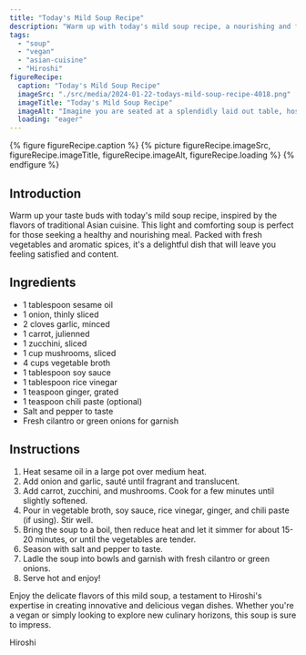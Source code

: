 ```yaml
---
title: "Today's Mild Soup Recipe"
description: "Warm up with today's mild soup recipe, a nourishing and flavorful vegan dish inspired by traditional Asian flavors. Packed with fresh vegetables and aromatic spices, this soup is perfect for a comforting and healthy meal."
tags:
  - "soup"
  - "vegan"
  - "asian-cuisine"
  - "Hiroshi"
figureRecipe: 
  caption: "Today's Mild Soup Recipe"
  imageSrc: "./src/media/2024-01-22-todays-mild-soup-recipe-4018.png"
  imageTitle: "Today's Mild Soup Recipe"
  imageAlt: "Imagine you are seated at a splendidly laid out table, hosting a bowl of freshly-made mild soup of the day. The table is embellished with dainty flowers which impart a touch of sophistication to the scene. Rising from the soup is steam, bringing with it the tantalizing scent of raw vegetables and pungent spices. The soup itself presents a lively blend of colors, with slenderly chopped onions, julienned carrots, and slice-cut zucchini creating an impressive visual effect. The broth, a hearty and tasty vegetable base, provides the perfect backdrop for the medley of ingredients. A dusting of fresh cilantro or green onions offers a pop of freshness and completes the meal. At this point, you can almost sense the warmth and solace that this mild soup extends, thanks to a man's proficiency in crafting innovative and scrumptious vegan dishes. As you lift your spoon, eager to sample the first bite, you are filled with anticipation to enjoy the subtle flavors and nourishing goodness of this soup."
  loading: "eager"
---
```


{% figure figureRecipe.caption %}
{% picture figureRecipe.imageSrc, figureRecipe.imageTitle, figureRecipe.imageAlt, figureRecipe.loading %}
{% endfigure %}

## Introduction

Warm up your taste buds with today's mild soup recipe, inspired by the flavors of traditional Asian cuisine. This light and comforting soup is perfect for those seeking a healthy and nourishing meal. Packed with fresh vegetables and aromatic spices, it's a delightful dish that will leave you feeling satisfied and content.

## Ingredients

- 1 tablespoon sesame oil
- 1 onion, thinly sliced
- 2 cloves garlic, minced
- 1 carrot, julienned
- 1 zucchini, sliced
- 1 cup mushrooms, sliced
- 4 cups vegetable broth
- 1 tablespoon soy sauce
- 1 tablespoon rice vinegar
- 1 teaspoon ginger, grated
- 1 teaspoon chili paste (optional)
- Salt and pepper to taste
- Fresh cilantro or green onions for garnish

## Instructions

1. Heat sesame oil in a large pot over medium heat.
2. Add onion and garlic, sauté until fragrant and translucent.
3. Add carrot, zucchini, and mushrooms. Cook for a few minutes until slightly softened.
4. Pour in vegetable broth, soy sauce, rice vinegar, ginger, and chili paste (if using). Stir well.
5. Bring the soup to a boil, then reduce heat and let it simmer for about 15-20 minutes, or until the vegetables are tender.
6. Season with salt and pepper to taste.
7. Ladle the soup into bowls and garnish with fresh cilantro or green onions.
8. Serve hot and enjoy!

Enjoy the delicate flavors of this mild soup, a testament to Hiroshi's expertise in creating innovative and delicious vegan dishes. Whether you're a vegan or simply looking to explore new culinary horizons, this soup is sure to impress.

Hiroshi

